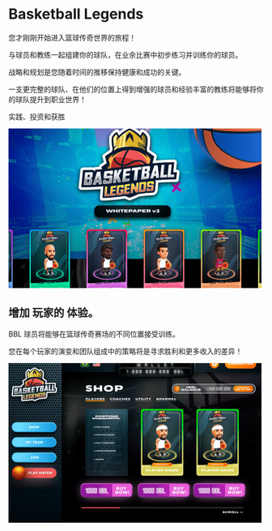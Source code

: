 # Basketball Legends

<p>您才刚刚开始进入篮球传奇世界的旅程！</p>
<p>与球员和教练一起组建你的球队，在业余比赛中初步练习并训练你的球员。&nbsp;</p>
<p>战略和规划是您随着时间的推移保持健康和成功的关键。</p>
<p>一支更完整的球队、在他们的位置上得到增强的球员和经验丰富的教练将能够将你的球队提升到职业世界！</p>
<p>实践、投资和获胜</p>

![ifdng](ifdng.png)



## 增加 玩家的 体验。 

BBL 球员将能够在篮球传奇赛场的不同位置接受训练。

您在每个玩家的演变和团队组成中的策略将是寻求胜利和更多收入的差异！

![idnff](idnff.png)
